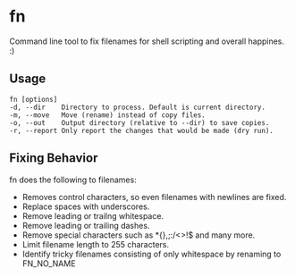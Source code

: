 # fn
Command line tool to fix filenames for shell scripting and overall happines. :)

## Usage
```
fn [options]
-d, --dir    Directory to process. Default is current directory.
-m, --move   Move (rename) instead of copy files.
-o, --out    Output directory (relative to --dir) to save copies.
-r, --report Only report the changes that would be made (dry run).
```

## Fixing Behavior
fn does the following to filenames:
- Removes control characters, so even filenames with newlines are fixed.
- Replace spaces with underscores.
- Remove leading or trailng whitespace.
- Remove leading or trailing dashes.
- Remove special characters such as *{},;:/\<>!$ and many more.
- Limit filename length to 255 characters.
- Identify tricky filenames consisting of only whitespace by renaming to FN_NO_NAME
